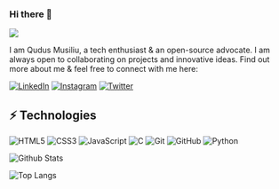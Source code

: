 ### Hi there 👋

![](https://komarev.com/ghpvc/?username=adeem-treef&color=green)


I am Qudus Musiliu, a tech enthusiast & an open-source advocate. I am always open to collaborating on projects and innovative ideas. Find out more about me & feel free to connect with me here:

[![LinkedIn](https://img.shields.io/badge/linkedin-%230077B5.svg?style=for-the-badge&logo=linkedin&logoColor=white)](https://www.linkedin.com/in/qudus4all/)
[![Instagram](https://img.shields.io/badge/Instagram-%23E4405F.svg?style=for-the-badge&logo=Instagram&logoColor=white)](https://instagram.com/qudus4all)
[![Twitter](https://img.shields.io/badge/Twitter-%231DA1F2.svg?style=for-the-badge&logo=Twitter&logoColor=white)](https://twitter.com/AdeemTreef)





## ⚡ Technologies

![HTML5](https://img.shields.io/badge/html5-%23E34F26.svg?style=for-the-badge&logo=html5&logoColor=white)
![CSS3](https://img.shields.io/badge/css3-%231572B6.svg?style=for-the-badge&logo=css3&logoColor=white)
![JavaScript](https://img.shields.io/badge/javascript-%23323330.svg?style=for-the-badge&logo=javascript&logoColor=%23F7DF1E)
![C](https://img.shields.io/badge/-C-00599C?style=flat-square&logo=c)
![Git](https://img.shields.io/badge/git-%23F05033.svg?style=for-the-badge&logo=git&logoColor=white)
![GitHub](https://img.shields.io/badge/github-%23121011.svg?style=for-the-badge&logo=github&logoColor=white)
![Python](https://img.shields.io/badge/python-3670A0?style=for-the-badge&logo=python&logoColor=ffdd54)


![Github Stats](https://github-readme-stats.vercel.app/api?username=Adeem-Treef&count_private=true&show_icons=true&include_all_commits=true) 

![Top Langs](https://github-readme-stats.vercel.app/api/top-langs/?username=Adeem-Treef&hide=TeX&layout=compact)


